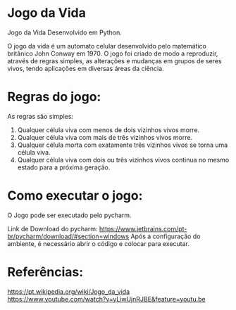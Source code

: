 # Jogo da Vida
Jogo da Vida Desenvolvido em Python.

O jogo da vida é um automato celular desenvolvido pelo matemático britânico John Conway em 1970. O jogo foi criado de modo a reproduzir, através de regras simples, as alterações e mudanças em grupos de seres vivos, tendo aplicações em diversas áreas da ciência.



# Regras do jogo:

As regras são simples: 
1. Qualquer célula viva com menos de dois vizinhos vivos morre.
2. Qualquer célula viva com mais de três vizinhos vivos morre. 
3. Qualquer célula morta com exatamente três vizinhos vivos se torna uma célula viva. 
4. Qualquer célula viva com dois ou três vizinhos vivos continua no mesmo estado para a próxima geração.



# Como executar o jogo:
O Jogo pode ser executado pelo pycharm.

Link de Download do pycharm: https://www.jetbrains.com/pt-br/pycharm/download/#section=windows
Após a configuração do ambiente, é necessário abrir o código e colocar para executar.



# Referências:

https://pt.wikipedia.org/wiki/Jogo_da_vida https://www.youtube.com/watch?v=yLiwUjnRJBE&feature=youtu.be

